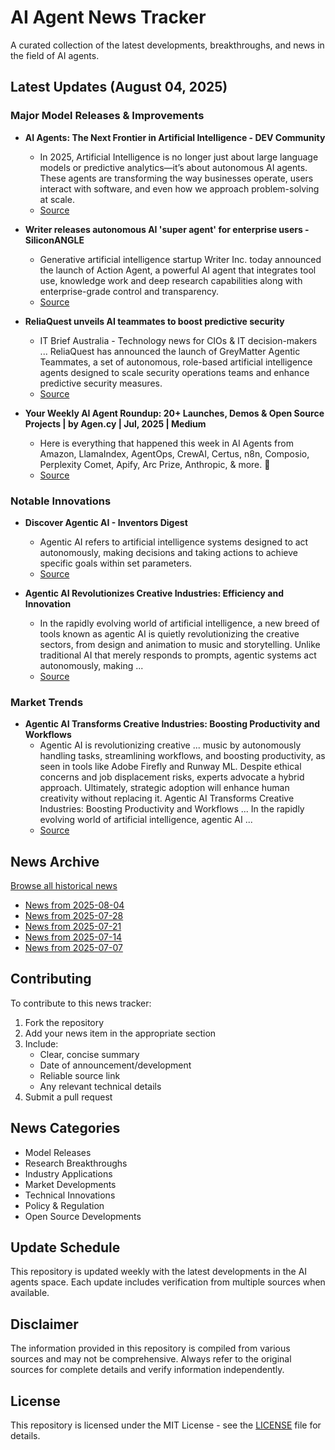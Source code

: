 # AI Agent News Tracker

A curated collection of the latest developments, breakthroughs, and news in the field of AI agents.

## Latest Updates (August 04, 2025)


### Major Model Releases & Improvements

- **AI Agents: The Next Frontier in Artificial Intelligence - DEV Community**
  - In 2025, Artificial Intelligence is no longer just about large language models or predictive analytics—it’s about autonomous AI agents. These agents are transforming the way businesses operate, users interact with software, and even how we approach problem-solving at scale.
  - [Source](https://dev.to/innoapps/ai-agents-the-next-frontier-in-artificial-intelligence-13ka)

- **Writer releases autonomous AI 'super agent' for enterprise users - SiliconANGLE**
  - Generative artificial intelligence startup Writer Inc. today announced the launch of Action Agent, a powerful AI agent that integrates tool use, knowledge work and deep research capabilities along with enterprise-grade control and transparency.
  - [Source](https://siliconangle.com/2025/07/29/writer-releases-autonomous-ai-super-agent-enterprise-users)

- **ReliaQuest unveils AI teammates to boost predictive security**
  - IT Brief Australia - Technology news for CIOs & IT decision-makers ... ReliaQuest has announced the launch of GreyMatter Agentic Teammates, a set of autonomous, role-based artificial intelligence agents designed to scale security operations teams and enhance predictive security measures.
  - [Source](https://itbrief.com.au/story/reliaquest-unveils-ai-teammates-to-boost-predictive-security)

- **Your Weekly AI Agent Roundup: 20+ Launches, Demos & Open Source Projects | by Agen.cy | Jul, 2025 | Medium**
  - Here is everything that happened this week in AI Agents from Amazon, LlamaIndex, AgentOps, CrewAI, Certus, n8n, Composio, Perplexity Comet, Apify, Arc Prize, Anthropic, & more. 🧵
  - [Source](https://medium.com/@agencyai/your-weekly-ai-agent-roundup-20-launches-demos-open-source-projects-546dbc27ee99)

### Notable Innovations

- **Discover Agentic AI - Inventors Digest**
  - Agentic AI refers to artificial intelligence systems designed to act autonomously, making decisions and taking actions to achieve specific goals within set parameters.
  - [Source](https://inventorsdigest.com/discover-agentic-ai)

- **Agentic AI Revolutionizes Creative Industries: Efficiency and Innovation**
  - In the rapidly evolving world of artificial intelligence, a new breed of tools known as agentic AI is quietly revolutionizing the creative sectors, from design and animation to music and storytelling. Unlike traditional AI that merely responds to prompts, agentic systems act autonomously, making ...
  - [Source](https://www.webpronews.com/agentic-ai-revolutionizes-creative-industries-efficiency-and-innovation/)

### Market Trends

- **Agentic AI Transforms Creative Industries: Boosting Productivity and Workflows**
  - Agentic AI is revolutionizing creative ... music by autonomously handling tasks, streamlining workflows, and boosting productivity, as seen in tools like Adobe Firefly and Runway ML. Despite ethical concerns and job displacement risks, experts advocate a hybrid approach. Ultimately, strategic adoption will enhance human creativity without replacing it. Agentic AI Transforms Creative Industries: Boosting Productivity and Workflows ... In the rapidly evolving world of artificial intelligence, agentic AI ...
  - [Source](https://webpronews.com/agentic-ai-transforms-creative-industries-boosting-productivity-and-workflows)

## News Archive

[Browse all historical news](./history/)

- [News from 2025-08-04](./history/2025-08-04_news.md)
- [News from 2025-07-28](./history/2025-07-28_news.md)
- [News from 2025-07-21](./history/2025-07-21_news.md)
- [News from 2025-07-14](./history/2025-07-14_news.md)
- [News from 2025-07-07](./history/2025-07-07_news.md)


## Contributing

To contribute to this news tracker:

1. Fork the repository
2. Add your news item in the appropriate section
3. Include:
   - Clear, concise summary
   - Date of announcement/development
   - Reliable source link
   - Any relevant technical details
4. Submit a pull request

## News Categories

- Model Releases
- Research Breakthroughs
- Industry Applications
- Market Developments
- Technical Innovations
- Policy & Regulation
- Open Source Developments

## Update Schedule

This repository is updated weekly with the latest developments in the AI agents space. Each update includes verification from multiple sources when available.

## Disclaimer

The information provided in this repository is compiled from various sources and may not be comprehensive. Always refer to the original sources for complete details and verify information independently.

## License

This repository is licensed under the MIT License - see the [LICENSE](LICENSE) file for details.

